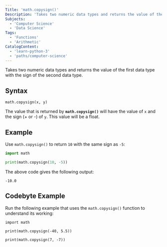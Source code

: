 ```yaml
---
Title: 'math.copysign()'
Description: 'Takes two numeric data types and returns the value of the first data type with the sign of the second data type.'
Subjects:
  - 'Computer Science'
  - 'Data Science'
Tags:
  - 'Functions'
  - 'Arithmetic'
CatalogContent:
  - 'learn-python-3'
  - 'paths/computer-science'
---
```


Takes two numeric data types and returns the value of the first data type with the sign of the second data type.

## Syntax

```pseudo
math.copysign(x, y)
```

The value that is returned by **`math.copysign()`** will have the value of `x` and the sign (+ or -) of `y`. This value will be a float.

## Example

Use `math.copysign()` to return `10` with the same sign as `-5`:

```py
import math

print(math.copysign(10, -5))
```

The above code gives the following output:

```shell
-10.0
```

## Codebyte Example

Run the following example that uses the `math.copysign()` function to understand its working:

```codebyte/python
import math

print(math.copysign(-40, 5.5))

print(math.copysign(7, -7))
```
